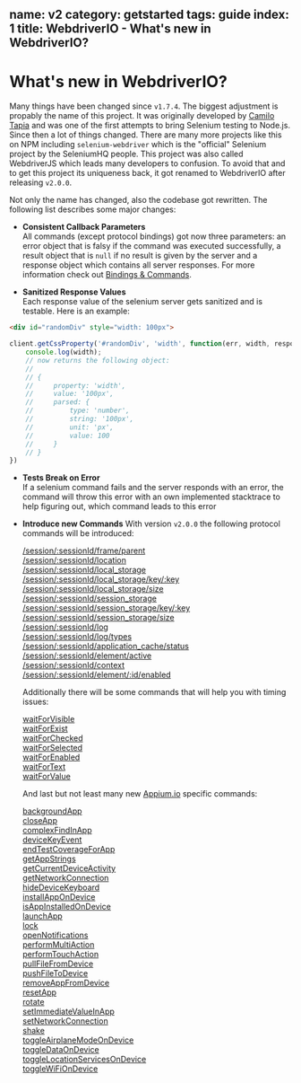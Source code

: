 name: v2
category: getstarted
tags: guide
index: 1
title: WebdriverIO - What's new in WebdriverIO?
---

# What's new in WebdriverIO?

Many things have been changed since `v1.7.4`. The biggest adjustment is propably the name of this project.
It was originally developed by [Camilo Tapia](http://www.1001.io/) and was one of the first attempts
to bring Selenium testing to Node.js. Since then a lot of things changed. There are many more
projects like this on NPM including `selenium-webdriver` which is the "official" Selenium project by
the SeleniumHQ people. This project was also called WebdriverJS which leads many developers to confusion.
To avoid that and to get this project its uniqueness back, it got renamed to WebdriverIO after releasing
`v2.0.0`.

Not only the name has changed, also the codebase got rewritten. The following list describes some major
changes:

- **Consistent Callback Parameters**<br>
  All commands (except protocol bindings) got now three parameters: an error object that is falsy if
  the command was executed successfully, a result object that is `null` if no result is given by the
  server and a response object which contains all server responses. For more information check out
  [Bindings & Commands](/guide/getstarted/bindingscommands.html).

- **Sanitized Response Values**<br>
  Each response value of the selenium server gets sanitized and is testable. Here is an example:

```html
<div id="randomDiv" style="width: 100px">
```

```js
client.getCssProperty('#randomDiv', 'width', function(err, width, responses) {
    console.log(width);
    // now returns the following object:
    //
    // {
    //     property: 'width',
    //     value: '100px',
    //     parsed: {
    //         type: 'number',
    //         string: '100px',
    //         unit: 'px',
    //         value: 100
    //     }
    // }
})
```

- **Tests Break on Error**<br>
  If a selenium command fails and the server responds with an error, the command will throw this
  error with an own implemented stacktrace to help figuring out, which command leads to this error

- **Introduce new Commands**
  With version `v2.0.0` the following protocol commands will be introduced:

  [/session/:sessionId/frame/parent](/api/protocol/parent.html)<br>
  [/session/:sessionId/location](/api/protocol/location.html)<br>
  [/session/:sessionId/local_storage](/api/protocol/localStorage.html)<br>
  [/session/:sessionId/local_storage/key/:key](/api/protocol/localStorage.html)<br>
  [/session/:sessionId/local_storage/size](/api/protocol/localStorageSize.html)<br>
  [/session/:sessionId/session_storage](/api/protocol/sessionStorage.html)<br>
  [/session/:sessionId/session_storage/key/:key](/api/protocol/sessionStorage.html)<br>
  [/session/:sessionId/session_storage/size](/api/protocol/sessionStorageSize.html)<br>
  [/session/:sessionId/log](/api/protocol/log.html)<br>
  [/session/:sessionId/log/types](/api/protocol/logTypes.html)<br>
  [/session/:sessionId/application_cache/status](/api/protocol/applicationCacheStatus.html)<br>
  [/session/:sessionId/element/active](/api/protocol/elementActive.html)<br>
  [/session/:sessionId/context](/api/protocol/context.html)<br>
  [/session/:sessionId/element/:id/enabled](/api/protocol/elementIdEnabled.html)<br>

  Additionally there will be some commands that will help you with timing issues:

  [waitForVisible](/api/utility/waitForVisible.html)<br>
  [waitForExist](/api/utility/waitForExist.html)<br>
  [waitForChecked](/api/utility/waitForChecked.html)<br>
  [waitForSelected](/api/utility/waitForSelected.html)<br>
  [waitForEnabled](/api/utility/waitForEnabled.html)<br>
  [waitForText](/api/utility/waitForText.html)<br>
  [waitForValue](/api/utility/waitForValue.html)<br>

  And last but not least many new [Appium.io](http://appium.io) specific commands:

  [backgroundApp](/api/appium/backgroundApp.html)<br>
  [closeApp](/api/appium/closeApp.html)<br>
  [complexFindInApp](/api/appium/complexFindInApp.html)<br>
  [deviceKeyEvent](/api/appium/deviceKeyEvent.html)<br>
  [endTestCoverageForApp](/api/appium/endTestCoverageForApp.html)<br>
  [getAppStrings](/api/appium/getAppStrings.html)<br>
  [getCurrentDeviceActivity](/api/appium/getCurrentDeviceActivity.html)<br>
  [getNetworkConnection](/api/appium/getNetworkConnection.html)<br>
  [hideDeviceKeyboard](/api/appium/hideDeviceKeyboard.html)<br>
  [installAppOnDevice](/api/appium/installAppOnDevice.html)<br>
  [isAppInstalledOnDevice](/api/appium/isAppInstalledOnDevice.html)<br>
  [launchApp](/api/appium/launchApp.html)<br>
  [lock](/api/appium/lock.html)<br>
  [openNotifications](/api/appium/openNotifications.html)<br>
  [performMultiAction](/api/appium/performMultiAction.html)<br>
  [performTouchAction](/api/appium/performTouchAction.html)<br>
  [pullFileFromDevice](/api/appium/pullFileFromDevice.html)<br>
  [pushFileToDevice](/api/appium/pushFileToDevice.html)<br>
  [removeAppFromDevice](/api/appium/removeAppFromDevice.html)<br>
  [resetApp](/api/appium/resetApp.html)<br>
  [rotate](/api/appium/rotate.html)<br>
  [setImmediateValueInApp](/api/appium/setImmediateValueInApp.html)<br>
  [setNetworkConnection](/api/appium/setNetworkConnection.html)<br>
  [shake](/api/appium/shake.html)<br>
  [toggleAirplaneModeOnDevice](/api/appium/toggleAirplaneModeOnDevice.html)<br>
  [toggleDataOnDevice](/api/appium/toggleDataOnDevice.html)<br>
  [toggleLocationServicesOnDevice](/api/appium/toggleLocationServicesOnDevice.html)<br>
  [toggleWiFiOnDevice](/api/appium/toggleWiFiOnDevice.html)<br>

